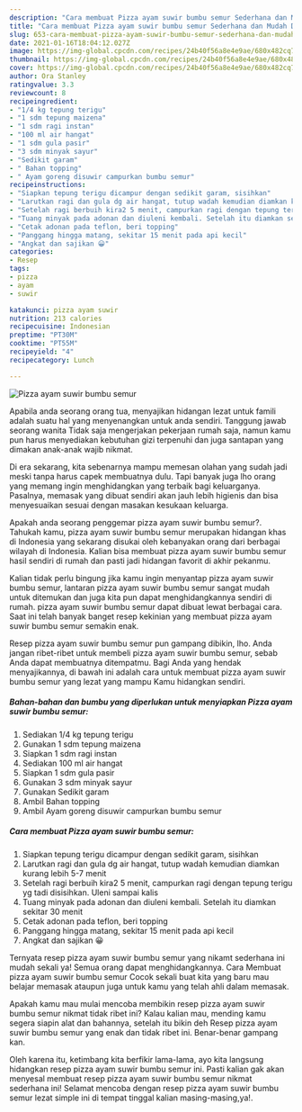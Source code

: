 ```yaml
---
description: "Cara membuat Pizza ayam suwir bumbu semur Sederhana dan Mudah Dibuat"
title: "Cara membuat Pizza ayam suwir bumbu semur Sederhana dan Mudah Dibuat"
slug: 653-cara-membuat-pizza-ayam-suwir-bumbu-semur-sederhana-dan-mudah-dibuat
date: 2021-01-16T18:04:12.027Z
image: https://img-global.cpcdn.com/recipes/24b40f56a8e4e9ae/680x482cq70/pizza-ayam-suwir-bumbu-semur-foto-resep-utama.jpg
thumbnail: https://img-global.cpcdn.com/recipes/24b40f56a8e4e9ae/680x482cq70/pizza-ayam-suwir-bumbu-semur-foto-resep-utama.jpg
cover: https://img-global.cpcdn.com/recipes/24b40f56a8e4e9ae/680x482cq70/pizza-ayam-suwir-bumbu-semur-foto-resep-utama.jpg
author: Ora Stanley
ratingvalue: 3.3
reviewcount: 8
recipeingredient:
- "1/4 kg tepung terigu"
- "1 sdm tepung maizena"
- "1 sdm ragi instan"
- "100 ml air hangat"
- "1 sdm gula pasir"
- "3 sdm minyak sayur"
- "Sedikit garam"
- " Bahan topping"
- " Ayam goreng disuwir campurkan bumbu semur"
recipeinstructions:
- "Siapkan tepung terigu dicampur dengan sedikit garam, sisihkan"
- "Larutkan ragi dan gula dg air hangat, tutup wadah kemudian diamkan kurang lebih 5-7 menit"
- "Setelah ragi berbuih kira2 5 menit, campurkan ragi dengan tepung terigu yg tadi disisihkan. Uleni sampai kalis"
- "Tuang minyak pada adonan dan diuleni kembali. Setelah itu diamkan sekitar 30 menit"
- "Cetak adonan pada teflon, beri topping"
- "Panggang hingga matang, sekitar 15 menit pada api kecil"
- "Angkat dan sajikan 😀"
categories:
- Resep
tags:
- pizza
- ayam
- suwir

katakunci: pizza ayam suwir 
nutrition: 213 calories
recipecuisine: Indonesian
preptime: "PT30M"
cooktime: "PT55M"
recipeyield: "4"
recipecategory: Lunch

---
```



![Pizza ayam suwir bumbu semur](https://img-global.cpcdn.com/recipes/24b40f56a8e4e9ae/680x482cq70/pizza-ayam-suwir-bumbu-semur-foto-resep-utama.jpg)

Apabila anda seorang orang tua, menyajikan hidangan lezat untuk famili adalah suatu hal yang menyenangkan untuk anda sendiri. Tanggung jawab seorang  wanita Tidak saja mengerjakan pekerjaan rumah saja, namun kamu pun harus menyediakan kebutuhan gizi terpenuhi dan juga santapan yang dimakan anak-anak wajib nikmat.

Di era  sekarang, kita sebenarnya mampu memesan olahan yang sudah jadi meski tanpa harus capek membuatnya dulu. Tapi banyak juga lho orang yang memang ingin menghidangkan yang terbaik bagi keluarganya. Pasalnya, memasak yang dibuat sendiri akan jauh lebih higienis dan bisa menyesuaikan sesuai dengan masakan kesukaan keluarga. 



Apakah anda seorang penggemar pizza ayam suwir bumbu semur?. Tahukah kamu, pizza ayam suwir bumbu semur merupakan hidangan khas di Indonesia yang sekarang disukai oleh kebanyakan orang dari berbagai wilayah di Indonesia. Kalian bisa membuat pizza ayam suwir bumbu semur hasil sendiri di rumah dan pasti jadi hidangan favorit di akhir pekanmu.

Kalian tidak perlu bingung jika kamu ingin menyantap pizza ayam suwir bumbu semur, lantaran pizza ayam suwir bumbu semur sangat mudah untuk ditemukan dan juga kita pun dapat menghidangkannya sendiri di rumah. pizza ayam suwir bumbu semur dapat dibuat lewat berbagai cara. Saat ini telah banyak banget resep kekinian yang membuat pizza ayam suwir bumbu semur semakin enak.

Resep pizza ayam suwir bumbu semur pun gampang dibikin, lho. Anda jangan ribet-ribet untuk membeli pizza ayam suwir bumbu semur, sebab Anda dapat membuatnya ditempatmu. Bagi Anda yang hendak menyajikannya, di bawah ini adalah cara untuk membuat pizza ayam suwir bumbu semur yang lezat yang mampu Kamu hidangkan sendiri.

<!--inarticleads1-->

##### Bahan-bahan dan bumbu yang diperlukan untuk menyiapkan Pizza ayam suwir bumbu semur:

1. Sediakan 1/4 kg tepung terigu
1. Gunakan 1 sdm tepung maizena
1. Siapkan 1 sdm ragi instan
1. Sediakan 100 ml air hangat
1. Siapkan 1 sdm gula pasir
1. Gunakan 3 sdm minyak sayur
1. Gunakan Sedikit garam
1. Ambil  Bahan topping
1. Ambil  Ayam goreng disuwir campurkan bumbu semur




<!--inarticleads2-->

##### Cara membuat Pizza ayam suwir bumbu semur:

1. Siapkan tepung terigu dicampur dengan sedikit garam, sisihkan
1. Larutkan ragi dan gula dg air hangat, tutup wadah kemudian diamkan kurang lebih 5-7 menit
1. Setelah ragi berbuih kira2 5 menit, campurkan ragi dengan tepung terigu yg tadi disisihkan. Uleni sampai kalis
1. Tuang minyak pada adonan dan diuleni kembali. Setelah itu diamkan sekitar 30 menit
1. Cetak adonan pada teflon, beri topping
1. Panggang hingga matang, sekitar 15 menit pada api kecil
1. Angkat dan sajikan 😀




Ternyata resep pizza ayam suwir bumbu semur yang nikamt sederhana ini mudah sekali ya! Semua orang dapat menghidangkannya. Cara Membuat pizza ayam suwir bumbu semur Cocok sekali buat kita yang baru mau belajar memasak ataupun juga untuk kamu yang telah ahli dalam memasak.

Apakah kamu mau mulai mencoba membikin resep pizza ayam suwir bumbu semur nikmat tidak ribet ini? Kalau kalian mau, mending kamu segera siapin alat dan bahannya, setelah itu bikin deh Resep pizza ayam suwir bumbu semur yang enak dan tidak ribet ini. Benar-benar gampang kan. 

Oleh karena itu, ketimbang kita berfikir lama-lama, ayo kita langsung hidangkan resep pizza ayam suwir bumbu semur ini. Pasti kalian gak akan menyesal membuat resep pizza ayam suwir bumbu semur nikmat sederhana ini! Selamat mencoba dengan resep pizza ayam suwir bumbu semur lezat simple ini di tempat tinggal kalian masing-masing,ya!.

